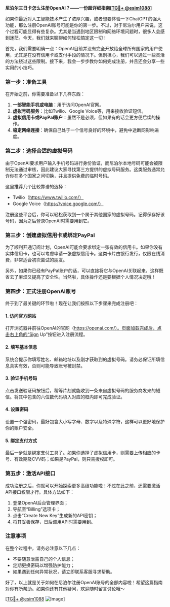 **尼泊尔三日卡怎么注册OpenAI？——一份超详细指南[[TG💪+ @esim1088](https://t.me/s/esim1088)]**

如果你最近对人工智能技术产生了浓厚兴趣，或者想要体验一下ChatGPT的强大功能，那么注册OpenAI账号可能是你的第一步。不过，对于尼泊尔用户来说，这个过程可能显得有些复杂。尤其是当遇到地区限制和网络环境问题时，很多人会感到迷茫。今天，我们就来聊聊如何轻松搞定这一切！

首先，我们需要明确一点：OpenAI目前并没有完全开放给全球所有国家的用户使用，尤其是在没有信用卡或支付手段的情况下。但别担心，我们可以通过一些灵活的方法绕过这些限制。接下来，我会一步步教你如何完成注册，并且还会分享一些实用的小技巧。

### 第一步：准备工具

在开始之前，你需要准备以下几样东西：
1. **一部智能手机或电脑**：用于访问OpenAI官网。
2. **虚拟号码服务**：比如Twilio、Google Voice等，用来接收验证短信。
3. **虚拟信用卡或PayPal账户**：虽然不是必须，但如果有的话会更方便后续的操作。
4. **稳定网络连接**：确保自己处于一个信号良好的环境中，避免中途断网影响进度。

### 第二步：选择合适的虚拟号码

由于OpenAI要求用户输入手机号码进行身份验证，而尼泊尔本地号码可能会被限制无法通过审核，因此建议大家寻找第三方提供的虚拟号码服务。这类服务通常允许你在多个国家之间切换，并且提供免费的临时号码。

这里推荐几个比较靠谱的选择：
- Twilio（https://www.twilio.com/）
- Google Voice（https://voice.google.com/）
  
注册这些平台后，你可以轻松获取到一个属于其他国家的虚拟号码。记得保存好该号码，因为之后登录OpenAI时需要用到它。

### 第三步：创建虚拟信用卡或绑定PayPal

为了顺利开通订阅计划，OpenAI可能会要求绑定一张有效的信用卡。如果你没有实体信用卡，也可以考虑申请一张虚拟信用卡。这类卡片由银行发行，仅限在线消费，非常适合初次尝试的朋友。

另外，如果你已经有PayPal账户的话，可以直接将它与OpenAI关联起来，这样既省去了麻烦又提高了安全性。当然啦，具体操作还是要根据个人情况决定哦！

### 第四步：正式注册OpenAI账号

终于到了最关键的环节啦！现在让我们按照以下步骤来完成注册吧：

#### 1. 访问官方网站
打开浏览器并前往OpenAI的官网（https://openai.com/）。页面加载完成后，点击右上角的“Sign Up”按钮进入注册流程。

#### 2. 填写基本信息
系统会提示你填写姓名、邮箱地址以及刚才获取到的虚拟号码。请务必保证所填信息真实有效，否则可能导致账号被封禁。

#### 3. 验证手机号码
点击发送验证码按钮后，稍等片刻就能收到一条来自虚拟号码的服务商发来的短信。将其中包含的六位数代码填入对应的框内即可完成验证。

#### 4. 设置密码
设置一个强密码，最好包含大小写字母、数字以及特殊字符，这样可以更好地保护你的账户安全。

#### 5. 绑定支付方式
最后一步就是绑定支付工具了。如果你选择了虚拟信用卡，则需要上传相应的卡号、有效期及CVV码；如果是PayPal，则只需授权即可。

### 第五步：激活API接口

成功注册之后，你就可以开始探索更多高级功能啦！不过在此之前，还需要激活API接口权限才行。具体方法如下：

1. 登录OpenAI后台管理界面；
2. 导航至“Billing”选项卡；
3. 点击“Create New Key”生成新的API密钥；
4. 将其妥善保存，日后调用API时需要用到。

### 注意事项

在整个过程中，请务必注意以下几点：
- 不要随意泄露自己的个人信息；
- 定期更换密码以增强防护能力；
- 如果遇到任何异常状况，请立即联系客服寻求帮助。

好了，以上就是关于如何在尼泊尔注册OpenAI账号的全部内容啦！希望这篇指南对你有所帮助。如果你还有其他疑问，欢迎随时留言讨论哦～

[[TG💪+ @esim1088](https://t.me/s/esim1088) ![Image](https://i.postimg.cc/4NQfJmqS/Snipaste-2025-05-13-00-14-12.png)]